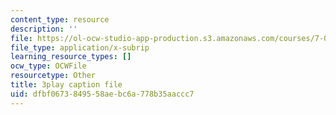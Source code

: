 ```yaml
---
content_type: resource
description: ''
file: https://ol-ocw-studio-app-production.s3.amazonaws.com/courses/7-01sc-fundamentals-of-biology-fall-2011/dfbf0673849558aebc6a778b35aaccc7_Rn9zldxtZko.vtt
file_type: application/x-subrip
learning_resource_types: []
ocw_type: OCWFile
resourcetype: Other
title: 3play caption file
uid: dfbf0673-8495-58ae-bc6a-778b35aaccc7
---
```

